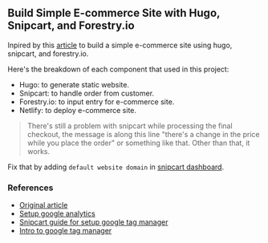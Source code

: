 ## Build Simple E-commerce Site with Hugo, Snipcart, and Forestry.io

Inpired by this [article](https://snipcart.com/blog/hugo-tutorial-static-site-ecommerce#comment-5331722223) to build a simple e-commerce site using hugo, snipcart, and forestry.io.

Here's the breakdown of each component that used in this project:
- Hugo: to generate static website.
- Snipcart: to handle order from customer.
- Forestry.io: to input entry for e-commerce site.
- Netlify: to deploy e-commerce site.

> There's still a problem with snipcart while processing the final checkout, the message is along this line "there's a change in the price while you place the order" or something like that. Other than that, it works.

Fix that by adding `default website domain` in [snipcart dashboard](https://app.snipcart.com/dashboard/account/domains).

### References

- [Original article](https://snipcart.com/blog/hugo-tutorial-static-site-ecommerce#comment-5331722223)
- [Setup google analytics](http://cloudywithachanceofdevops.com/posts/2018/05/17/setting-up-google-analytics-on-hugo/)
- [Snipcart guide for setup google tag manager](https://snipcart.com/blog/guide-enhanced-ecommerce-google-tag-manager)
- [Intro to google tag manager](https://www.orbitmedia.com/blog/what-is-google-tag-manager-and-why-use-it/)

